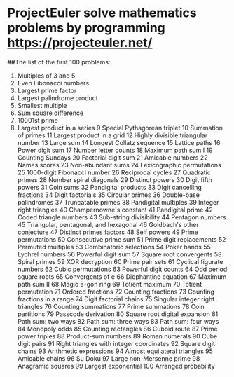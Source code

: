 # ProjectEuler solve mathematics problems by programming https://projecteuler.net/
##The list of the first 100 problems:
1. Multiples of 3 and 5
2. Even Fibonacci numbers
3. Largest prime factor
4. Largest palindrome product
5. Smallest multiple
6. Sum square difference
7. 10001st prime
8. Largest product in a series 9 Special Pythagorean triplet 10 Summation of primes 11 Largest product in a grid 12 Highly divisible triangular number 13 Large sum 14 Longest Collatz sequence 15 Lattice paths 16 Power digit sum 17 Number letter counts 18 Maximum path sum I 19 Counting Sundays 20 Factorial digit sum 21 Amicable numbers 22 Names scores 23 Non-abundant sums 24 Lexicographic permutations 25 1000-digit Fibonacci number 26 Reciprocal cycles 27 Quadratic primes 28 Number spiral diagonals 29 Distinct powers 30 Digit fifth powers 31 Coin sums 32 Pandigital products 33 Digit cancelling fractions 34 Digit factorials 35 Circular primes 36 Double-base palindromes 37 Truncatable primes 38 Pandigital multiples 39 Integer right triangles 40 Champernowne's constant 41 Pandigital prime 42 Coded triangle numbers 43 Sub-string divisibility 44 Pentagon numbers 45 Triangular, pentagonal, and hexagonal 46 Goldbach's other conjecture 47 Distinct primes factors 48 Self powers 49 Prime permutations 50 Consecutive prime sum 51 Prime digit replacements 52 Permuted multiples 53 Combinatoric selections 54 Poker hands 55 Lychrel numbers 56 Powerful digit sum 57 Square root convergents 58 Spiral primes 59 XOR decryption 60 Prime pair sets 61 Cyclical figurate numbers 62 Cubic permutations 63 Powerful digit counts 64 Odd period square roots 65 Convergents of e 66 Diophantine equation 67 Maximum path sum II 68 Magic 5-gon ring 69 Totient maximum 70 Totient permutation 71 Ordered fractions 72 Counting fractions 73 Counting fractions in a range 74 Digit factorial chains 75 Singular integer right triangles 76 Counting summations 77 Prime summations 78 Coin partitions 79 Passcode derivation 80 Square root digital expansion 81 Path sum: two ways 82 Path sum: three ways 83 Path sum: four ways 84 Monopoly odds 85 Counting rectangles 86 Cuboid route 87 Prime power triples 88 Product-sum numbers 89 Roman numerals 90 Cube digit pairs 91 Right triangles with integer coordinates 92 Square digit chains 93 Arithmetic expressions 94 Almost equilateral triangles 95 Amicable chains 96 Su Doku 97 Large non-Mersenne prime 98 Anagramic squares 99 Largest exponential 100 Arranged probability
